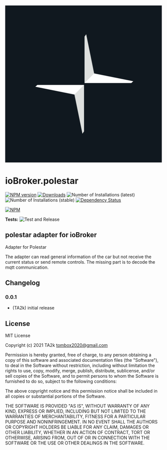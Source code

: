 ![Logo](admin/polestar.png)
# ioBroker.polestar

[![NPM version](https://img.shields.io/npm/v/iobroker.polestar.svg)](https://www.npmjs.com/package/iobroker.polestar)
[![Downloads](https://img.shields.io/npm/dm/iobroker.polestar.svg)](https://www.npmjs.com/package/iobroker.polestar)
![Number of Installations (latest)](https://iobroker.live/badges/polestar-installed.svg)
![Number of Installations (stable)](https://iobroker.live/badges/polestar-stable.svg)
[![Dependency Status](https://img.shields.io/david/TA2k/iobroker.polestar.svg)](https://david-dm.org/TA2k/iobroker.polestar)

[![NPM](https://nodei.co/npm/iobroker.polestar.png?downloads=true)](https://nodei.co/npm/iobroker.polestar/)

**Tests:** ![Test and Release](https://github.com/TA2k/ioBroker.polestar/workflows/Test%20and%20Release/badge.svg)

## polestar adapter for ioBroker

Adapter for Polestar

The adapter can read general information of the car but not receive the current status or send remote controls.
The missing part is to decode the mqtt communication.



## Changelog

### 0.0.1
* (TA2k) initial release

## License
MIT License

Copyright (c) 2021 TA2k <tombox2020@gmail.com>

Permission is hereby granted, free of charge, to any person obtaining a copy
of this software and associated documentation files (the "Software"), to deal
in the Software without restriction, including without limitation the rights
to use, copy, modify, merge, publish, distribute, sublicense, and/or sell
copies of the Software, and to permit persons to whom the Software is
furnished to do so, subject to the following conditions:

The above copyright notice and this permission notice shall be included in all
copies or substantial portions of the Software.

THE SOFTWARE IS PROVIDED "AS IS", WITHOUT WARRANTY OF ANY KIND, EXPRESS OR
IMPLIED, INCLUDING BUT NOT LIMITED TO THE WARRANTIES OF MERCHANTABILITY,
FITNESS FOR A PARTICULAR PURPOSE AND NONINFRINGEMENT. IN NO EVENT SHALL THE
AUTHORS OR COPYRIGHT HOLDERS BE LIABLE FOR ANY CLAIM, DAMAGES OR OTHER
LIABILITY, WHETHER IN AN ACTION OF CONTRACT, TORT OR OTHERWISE, ARISING FROM,
OUT OF OR IN CONNECTION WITH THE SOFTWARE OR THE USE OR OTHER DEALINGS IN THE
SOFTWARE.
